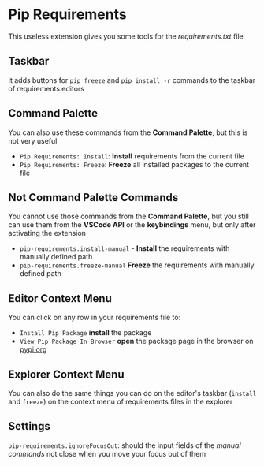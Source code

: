 # Pip Requirements

This useless extension gives you some tools for the *requirements.txt* file

## Taskbar

It adds buttons for `pip freeze` and `pip install -r` commands to the taskbar of requirements editors

## Command Palette

You can also use these commands from the **Command Palette**, but this is not very useful

- `Pip Requirements: Install`: **Install** requirements from the current file
- `Pip Requirements: Freeze`: **Freeze** all installed packages to the current file

## Not **Command Palette** Commands

You cannot use those commands from the **Command Palette**, but you still can use them from the **VSCode API** or the **keybindings** menu, but only after activating the extension

- `pip-requirements.install-manual` - **Install** the requirements with manually defined path
- `pip-requirements.freeze-manual` **Freeze** the requirements with manually defined path

## Editor **Context Menu**

You can click on any row in your requirements file to:

- `Install Pip Package` **install** the package
- `View Pip Package In Browser` **open** the package page in the browser on [pypi.org](https://pypi.org/)

## Explorer **Context Menu**

You can also do the same things you can do on the editor's taskbar (`install` and `freeze`) on the context menu of requirements files in the explorer

## Settings

`pip-requirements.ignoreFocusOut`: should the input fields of the *manual commands* not close when you move your focus out of them 